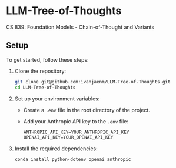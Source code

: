 # LLM-Tree-of-Thoughts
CS 839: Foundation Models - Chain-of-Thought and Variants

## Setup

To get started, follow these steps:

1. Clone the repository:

   ```bash
   git clone git@github.com:ivanjaenm/LLM-Tree-of-Thoughts.git
   cd LLM-Tree-of-Thoughts
   ```

2. Set up your environment variables:

   - Create a `.env` file in the root directory of the project.
   - Add your Anthropic API key to the `.env` file:

     ```txt
     ANTHROPIC_API_KEY=YOUR_ANTHROPIC_API_KEY
     OPENAI_API_KEY=YOUR_OPENAI_API_KEY
     ```

3. Install the required dependencies:

   ```bash
   conda install python-dotenv openai anthropic
   ```
